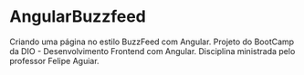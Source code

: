 # AngularBuzzfeed

Criando uma página no estilo BuzzFeed com Angular. Projeto do BootCamp da DIO - Desenvolvimento Frontend com Angular. Disciplina ministrada pelo professor Felipe Aguiar.
